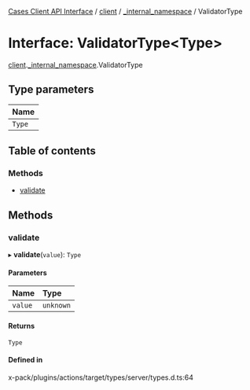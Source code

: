 [Cases Client API Interface](../README.md) / [client](../modules/client.md) / [\_internal\_namespace](../modules/client._internal_namespace.md) / ValidatorType

# Interface: ValidatorType<Type\>

[client](../modules/client.md).[_internal_namespace](../modules/client._internal_namespace.md).ValidatorType

## Type parameters

| Name |
| :------ |
| `Type` |

## Table of contents

### Methods

- [validate](client._internal_namespace.ValidatorType.md#validate)

## Methods

### validate

▸ **validate**(`value`): `Type`

#### Parameters

| Name | Type |
| :------ | :------ |
| `value` | `unknown` |

#### Returns

`Type`

#### Defined in

x-pack/plugins/actions/target/types/server/types.d.ts:64
